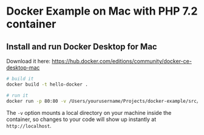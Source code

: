 # Docker Example on Mac with PHP 7.2 container

## Install and run Docker Desktop for Mac
Download it here: https://hub.docker.com/editions/community/docker-ce-desktop-mac


```bash
# build it
docker build -t hello-docker .

# run it
docker run -p 80:80 -v /Users/yourusername/Projects/docker-example/src/:/var/www/html/ hello-docker

```

The `-v` option mounts a local directory on your machine inside the container, so changes to your code will show up instantly at `http://localhost`.
